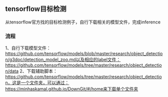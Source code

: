 ## tensorflow目标检测
从tensorflow官方找的目标检测例子，自行下载相关的模型文件，完成inference
### 流程
1、自行下载模型文件：https://github.com/tensorflow/models/blob/master/research/object_detection/g3doc/detection_model_zoo.md以及相应的label文件：https://github.com/tensorflow/models/tree/master/research/object_detection/data
2、下载辅助脚本：https://github.com/tensorflow/models/tree/master/research/object_detection，这是一个文件夹，可以通过：https://minhaskamal.github.io/DownGit/#/home来下载单个文件夹
